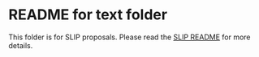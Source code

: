 # README for text folder

This folder is for SLIP proposals. Please read the
[SLIP README](https://github.com/scala/slip) for more details.